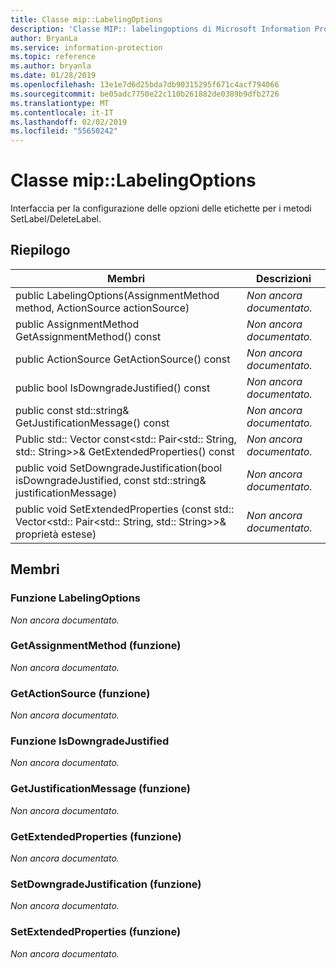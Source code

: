```yaml
---
title: Classe mip::LabelingOptions
description: 'Classe MIP:: labelingoptions di Microsoft Information Protection (MIP) SDK vengono documentate.'
author: BryanLa
ms.service: information-protection
ms.topic: reference
ms.author: bryanla
ms.date: 01/28/2019
ms.openlocfilehash: 13e1e7d6d25bda7db90315295f671c4acf794066
ms.sourcegitcommit: be05adc7750e22c110b261882de0389b9dfb2726
ms.translationtype: MT
ms.contentlocale: it-IT
ms.lasthandoff: 02/02/2019
ms.locfileid: "55650242"
---
```

# <a name="class-miplabelingoptions"></a>Classe mip::LabelingOptions 
Interfaccia per la configurazione delle opzioni delle etichette per i metodi SetLabel/DeleteLabel.
  
## <a name="summary"></a>Riepilogo
 Membri                        | Descrizioni                                
--------------------------------|---------------------------------------------
public LabelingOptions(AssignmentMethod method, ActionSource actionSource)  | _Non ancora documentato._
public AssignmentMethod GetAssignmentMethod() const  | _Non ancora documentato._
public ActionSource GetActionSource() const  | _Non ancora documentato._
public bool IsDowngradeJustified() const  | _Non ancora documentato._
public const std::string& GetJustificationMessage() const  | _Non ancora documentato._
Public std:: Vector const\<std:: Pair\<std:: String, std:: String\>\>& GetExtendedProperties() const  | _Non ancora documentato._
public void SetDowngradeJustification(bool isDowngradeJustified, const std::string& justificationMessage)  | _Non ancora documentato._
public void SetExtendedProperties (const std:: Vector\<std:: Pair\<std:: String, std:: String\>\>& proprietà estese)  | _Non ancora documentato._
  
## <a name="members"></a>Membri
  
### <a name="labelingoptions-function"></a>Funzione LabelingOptions
_Non ancora documentato._

  
### <a name="getassignmentmethod-function"></a>GetAssignmentMethod (funzione)
_Non ancora documentato._

  
### <a name="getactionsource-function"></a>GetActionSource (funzione)
_Non ancora documentato._

  
### <a name="isdowngradejustified-function"></a>Funzione IsDowngradeJustified
_Non ancora documentato._

  
### <a name="getjustificationmessage-function"></a>GetJustificationMessage (funzione)
_Non ancora documentato._

  
### <a name="getextendedproperties-function"></a>GetExtendedProperties (funzione)
_Non ancora documentato._

  
### <a name="setdowngradejustification-function"></a>SetDowngradeJustification (funzione)
_Non ancora documentato._

  
### <a name="setextendedproperties-function"></a>SetExtendedProperties (funzione)
_Non ancora documentato._
